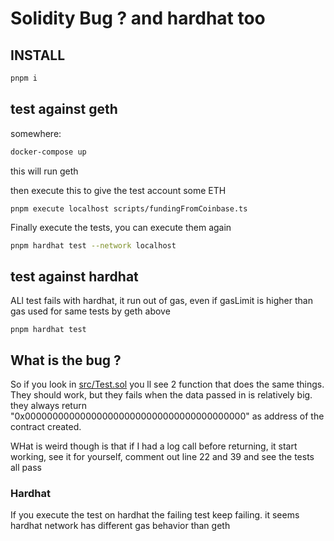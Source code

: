 # Solidity Bug ? and hardhat too

## INSTALL

```bash
pnpm i
```

## test against geth

somewhere:

```bash
docker-compose up
```

this will run geth

then execute this to give the test account some ETH

```
pnpm execute localhost scripts/fundingFromCoinbase.ts

```

Finally execute the tests, you can execute them again

```bash
pnpm hardhat test --network localhost
```

## test against hardhat

ALl test fails with hardhat, it run out of gas, even if gasLimit is higher than gas used for same tests by geth above

```
pnpm hardhat test
```

## What is the bug ?

So if you look in [src/Test.sol](src/Test.sol) you ll see 2 function that does the same things. They should work, but they fails when the data passed in is relatively big. they always return "0x0000000000000000000000000000000000000000" as address of the contract created.

WHat is weird though is that if I had a log call before returning, it start working, see it for yourself, comment out line 22 and 39 and see the tests all pass

### Hardhat

If you execute the test on hardhat the failing test keep failing. it seems hardhat network has different gas behavior than geth
